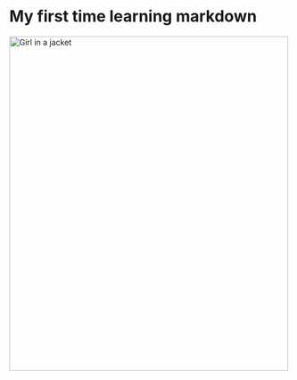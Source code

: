 # <h1>My first time learning markdown</h1>
<img src="img_girl.jpg" alt="Girl in a jacket" width="500" height="600">
